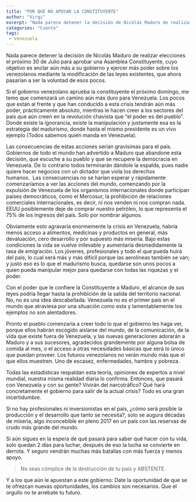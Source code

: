 ```yaml
---
title: "POR QUÉ NO APOYAR LA CONSTITUYENTE"
author: "Virgi"
excerpt: "Nada parece detener la decisión de Nicolás Maduro de realizar elecciones el próximo 30 de Julio para aprobar una Asamblea Constituyente..."
categories: "Cuento"
tags: 
 - Venezuela
---
```


Nada parece detener la decisión de Nicolás Maduro de realizar elecciones el próximo 30 de Julio para aprobar una Asamblea Constituyente, cuyo objetivo es anclar aún más a su gobierno y ejercer más poder sobre los venezolanos mediante la modificación de las leyes existentes, que ahora pasarían a ser la voluntad de esos pocos.

Si el gobierno venezolano aprueba la constituyente el próximo domingo, me temo que comenzará un camino aún más duro para Venezuela. Los pocos que están al frente y que han conducido a esta crisis tendrán aún más poder, prácticamente absoluto, mientras le hacen creer a los sectores del país que aún creen en la revolución chavista que “el poder es del pueblo”. Donde existe la ignorancia, existe la manipulación y justamente esa es la estrategia del madurismo, donde hasta el mismo presidente es un vivo ejemplo (Todos sabemos quién manda en Venezuela).

Las consecuencias de estas acciones serían gravísimas para el país. Gobiernos de todo el mundo han advertido a Maduro que abandone esta decisión, que escuche a su pueblo y que se recupere la democracia en Venezuela. De lo contrario todos terminarán dándole la espalda, pues nadie quiere hacer negocios con un dictador que viola los derechos humanos.  Las consecuencias no se harían esperar y rápidamente comenzaríamos a ver las acciones del mundo, comenzando por la expulsión de Venezuela de los organismos internacionales donde participan países democráticos, como el Mercosur, la prohibición de relaciones comerciales internacionales, es decir, ni nos venden ni nos compran nada. EEUU posiblemente deje de comprar nuestro petróleo, lo que representa el 75% de los ingresos del país. Solo por nombrar algunos.

Obviamente esto agravaría enormemente la crisis en Venezuela, habría menos acceso a alimentos, medicinas y productos en general, más devaluación, cero desarrollo y por supuesto más miseria. Bajo estas condiciones la vida se vuelve inllevable y aumentaría desmedidamente la tasa de emigración. Los jóvenes, profesionales y todo el que pueda huirá del país, lo cual será más y más difícil porque las aerolíneas también se van; y justo eso es lo que el madurismo busca, quedarse son unos pocos a quien pueda manipular mejor para quedarse con todas las riquezas y el poder.

Con el poder que le confiere la Constituyente a Maduro, el alcance de sus leyes podría llegar hasta la prohibición de la salida del territorio nacional. No, no es una idea descabellada. Venezuela no es el primer país en el mundo que atraviesa por una situación como esta y lamentablemente los ejemplos no son alentadores.

Pronto el pueblo comenzaría a creer todo lo que el gobierno les haga ver, porque ellos habrán escogido aislarse del mundo, de la comunicación, de la vida que existe fuera de Venezuela, y las nuevas generaciones adorarán a Maduro y a sus sucesores, agradecidos grandemente por alguna bolsa de comida al mes, o el acceso a otras necesidades básicas que será lo único que puedan proveer. Los futuros venezolanos no verán mundo más que el que ellos muestren. Uno de escasez, enfermedades, hambre y pobreza.


Todas las estadísticas respaldan esta teoría, opiniones de expertos a nivel mundial, nuestra misma realidad diaria lo confirma. Entonces, que pasará con Venezuela y con su gente? Vivirán del narcotráfico? Qué hará concretamente el gobierno para salir de la actual crisis? Todo es una gran incertidumbre. 

Si no hay profesionales ni inversionistas en el país, ¿cómo será posible la producción y el desarrollo que tanto se necesita?, solo se augura décadas de miseria, algo inconcebible en pleno 2017 en un país con las reservas de crudo más grande del mundo.

Si aún sigues en la espera de qué pasará para saber qué hacer con tu vida, solo quedan 2 días para luchar, después de eso la lucha se convierte en derrota. Y seguro vendrán muchas más batallas con más fuerza y menos apoyo.

> No seas cómplice de la destrucción de tu país y ABSTENTE.

Y a los que aún le apuestan a este gobierno: Date la oportunidad de que se te ofrezcan nuevas oportunidades, los cambios son necesarios. Que el orgullo no te arrebate tu futuro.